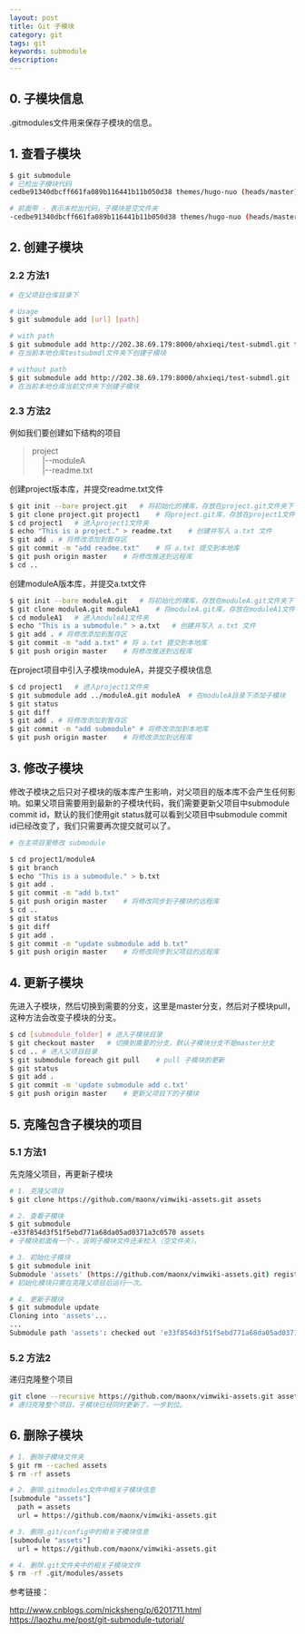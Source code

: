 ```yaml
---
layout: post
title: Git 子模块
category: git
tags: git
keywords: submodule
description:
---
```


## 0. 子模块信息

.gitmodules文件用来保存子模块的信息。

## 1. 查看子模块

```bash
$ git submodule
# 已检出子模块代码
cedbe91340dbcff661fa089b116441b11b050d38 themes/hugo-nuo (heads/master)

# 前面带 - 表示未检出代码，子模块是空文件夹
-cedbe91340dbcff661fa089b116441b11b050d38 themes/hugo-nuo (heads/master)
```

## 2. 创建子模块

### 2.2 方法1

```bash
# 在父项目仓库目录下

# Usage
$ git submodule add [url] [path]

# with path
$ git submodule add http://202.38.69.179:8000/ahxieqi/test-submdl.git testsubmdl
# 在当前本地仓库testsubmdl文件夹下创建子模块

# without path
$ git submodule add http://202.38.69.179:8000/ahxieqi/test-submdl.git
# 在当前本地仓库当前文件夹下创建子模块
```

### 2.3 方法2

例如我们要创建如下结构的项目
> project<br>
> &emsp;
> |--moduleA<br>
> &emsp;
> |--readme.txt

创建project版本库，并提交readme.txt文件
```bash
$ git init --bare project.git   # 将初始化的裸库，存放在project.git文件夹下
$ git clone project.git project1    # 将project.git库，存放在project1文件夹下
$ cd project1   # 进入project1文件夹
$ echo "This is a project." > readme.txt    # 创建并写入 a.txt 文件
$ git add . # 将修改添加到暂存区
$ git commit -m "add readme.txt"    # 将 a.txt 提交到本地库
$ git push origin master    # 将修改推送到远程库
$ cd ..
```

创建moduleA版本库，并提交a.txt文件
```bash
$ git init --bare moduleA.git   # 将初始化的裸库，存放在moduleA.git文件夹下
$ git clone moduleA.git moduleA1    # 将moduleA.git库，存放在moduleA1文件夹下
$ cd moduleA1   # 进入moduleA1文件夹
$ echo "This is a submodule." > a.txt   # 创建并写入 a.txt 文件
$ git add . # 将修改添加到暂存区
$ git commit -m "add a.txt" # 将 a.txt 提交到本地库
$ git push origin master    # 将修改推送到远程库
```

在project项目中引入子模块moduleA，并提交子模块信息
```bash
$ cd project1   # 进入project1文件夹
$ git submodule add ../moduleA.git moduleA  # 在moduleA目录下添加子模块
$ git status
$ git diff
$ git add . # 将修改添加到暂存区
$ git commit -m "add submodule" # 将修改添加到本地库
$ git push origin master    # 将修改添加到远程库
```

## 3. 修改子模块

修改子模块之后只对子模块的版本库产生影响，对父项目的版本库不会产生任何影响。如果父项目需要用到最新的子模块代码，我们需要更新父项目中submodule commit id，默认的我们使用git status就可以看到父项目中submodule commit id已经改变了，我们只需要再次提交就可以了。

```bash
# 在主项目里修改 submodule

$ cd project1/moduleA
$ git branch
$ echo "This is a submodule." > b.txt
$ git add .
$ git commit -m "add b.txt"
$ git push origin master    # 将修改同步到子模块的远程库
$ cd ..
$ git status
$ git diff
$ git add .
$ git commit -m "update submodule add b.txt"
$ git push origin master    # 将修改同步到父项目的远程库
```

## 4. 更新子模块

先进入子模块，然后切换到需要的分支，这里是master分支，然后对子模块pull，这种方法会改变子模块的分支。
```bash
$ cd [submodule_folder] # 进入子模块目录
$ git checkout master   # 切换到需要的分支，默认子模块分支不是master分支
$ cd .. # 进入父项目目录
$ git submodule foreach git pull    # pull 子模块的更新
$ git status
$ git add .
$ git commit -m 'update submodule add c.txt'
$ git push origin master    # 更新父项目下的子模块
```

## 5. 克隆包含子模块的项目

### 5.1 方法1

先克隆父项目，再更新子模块

```bash
# 1. 克隆父项目
$ git clone https://github.com/maonx/vimwiki-assets.git assets

# 2. 查看子模块
$ git submodule
-e33f854d3f51f5ebd771a68da05ad0371a3c0570 assets
# 子模块前面有一个-，说明子模块文件还未检入（空文件夹）。

# 3. 初始化子模块
$ git submodule init
Submodule 'assets' (https://github.com/maonx/vimwiki-assets.git) registered for path 'assets'
# 初始化模块只需在克隆父项目后运行一次。

# 4. 更新子模块
$ git submodule update
Cloning into 'assets'...
...
Submodule path 'assets': checked out 'e33f854d3f51f5ebd771a68da05ad0371a3c0570'
```

### 5.2 方法2

递归克隆整个项目

```bash
git clone --recursive https://github.com/maonx/vimwiki-assets.git assets
# 递归克隆整个项目，子模块已经同时更新了，一步到位。
```

## 6. 删除子模块

```bash
# 1. 删除子模块文件夹
$ git rm --cached assets
$ rm -rf assets

# 2. 删除.gitmodules文件中相关子模块信息
[submodule "assets"]
  path = assets
  url = https://github.com/maonx/vimwiki-assets.git

# 3. 删除.git/config中的相关子模块信息
[submodule "assets"]
  url = https://github.com/maonx/vimwiki-assets.git

# 4. 删除.git文件夹中的相关子模块文件
$ rm -rf .git/modules/assets
```

参考链接：

<http://www.cnblogs.com/nicksheng/p/6201711.html><br>
<https://laozhu.me/post/git-submodule-tutorial/>